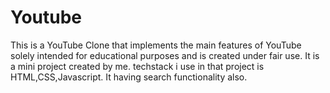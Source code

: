 # Youtube
This is a YouTube Clone that implements the main features of YouTube solely intended for educational purposes and is created under fair use.
It is a mini project created by me.
techstack i use in that project is HTML,CSS,Javascript.
It having search functionality also.
